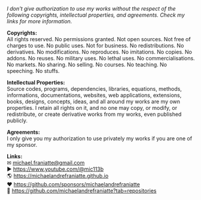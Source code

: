﻿  
*I don't give authorization to use my works without the respect of the following copyrights, intellectual properties, and agreements. Check my links for more information.*  
  
**Copyrights:**  
All rights reserved. No permissions granted. Not open sources. Not free of charges to use. No public uses. Not for business. No redistributions. No derivatives. No modifications. No reproduces. No imitations. No copies. No addons. No reuses. No military uses. No lethal uses. No commercialisations. No markets. No sharing. No selling. No courses. No teaching. No speeching. No stuffs.  
  
**Intellectual Properties:**  
Source codes, programs, dependencies, libraries, equations, methods, informations, documentations, websites, web applications, extensions, books, designs, concepts, ideas, and all around my works are my own properties. I retain all rights on it, and no one may copy, or modify, or redistribute, or create derivative works from my works, even published publicly.  
  
**Agreements:**  
I only give you my authorization to use privately my works if you are one of my sponsor.  
  
**Links:**  
✉ michael.franiatte@gmail.com  
▶︎ https://www.youtube.com/@mic113b  
🌎 https://michaelandrefraniatte.github.io  
❤️ https://github.com/sponsors/michaelandrefraniatte  
📜 https://github.com/michaelandrefraniatte?tab=repositories  
  